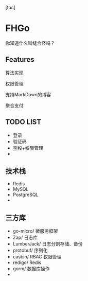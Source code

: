 [toc]

# FHGo

你知道什么叫缝合怪吗？

## Features



算法实现

权限管理

支持MarkDown的博客

聚合支付


## TODO LIST

* 登录
* 验证码
* 鉴权+权限管理
* 

## 技术栈

* Redis
* MySQL
* PostgreSQL
* 

## 三方库

* go-micro/ 微服务框架
* Zap/ 日志库
* LumberJack/ 日志分割存储、备份
* protobuf/ 序列化
* casbin/ RBAC 权限管理
* redigo/ Redis
* gorm/ 数据库操作
* 


